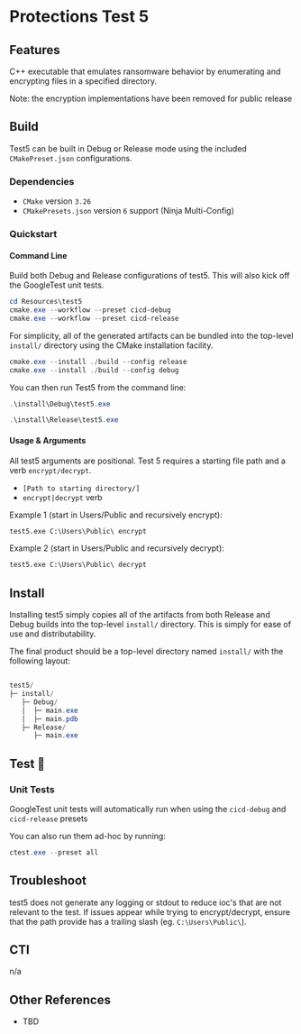 ﻿# Protections Test 5

## Features

C++ executable that emulates ransomware behavior by enumerating and encrypting files in a specified directory.

Note: the encryption implementations have been removed for public release

## Build

Test5 can be built in Debug or Release mode using the included
`CMakePreset.json` configurations.

### Dependencies

- `CMake` version `3.26`
- `CMakePresets.json` version `6` support (Ninja Multi-Config)

### Quickstart

#### Command Line

Build both Debug and Release configurations of test5. This will also kick off the GoogleTest unit tests.

```PowerShell
cd Resources\test5
cmake.exe --workflow --preset cicd-debug
cmake.exe --workflow --preset cicd-release
```

For simplicity, all of the generated artifacts can be bundled into the
top-level `install/` directory using the CMake installation facility.

```PowerShell
cmake.exe --install ./build --config release
cmake.exe --install ./build --config debug
```

You can then run Test5 from the command line:

```PowerShell
.\install\Debug\test5.exe

.\install\Release\test5.exe
```

#### Usage & Arguments

All test5 arguments are positional. Test 5 requires a starting file path and a verb `encrypt/decrypt`.
- `[Path to starting directory/]`
- `encrypt|decrypt` verb

Example 1 (start in Users/Public and recursively encrypt):

```cmd
test5.exe C:\Users\Public\ encrypt 
```

Example 2 (start in Users/Public and recursively decrypt):

```cmd
test5.exe C:\Users\Public\ decrypt 
```

## Install

Installing test5 simply copies all of the artifacts from both Release
and Debug builds into the top-level `install/` directory. This is simply for
ease of use and distributability.

The final product should be a top-level directory named `install/` with the
following layout:

```PowerShell

test5/
├─ install/
   ├─ Debug/
   │  ├─ main.exe
   │  ├─ main.pdb
   ├─ Release/
      ├─ main.exe
```

## Test 🧪

### Unit Tests

GoogleTest unit tests will automatically run when using the `cicd-debug` and `cicd-release` presets

You can also run them ad-hoc by running:

```PowerShell
ctest.exe --preset all
```

## Troubleshoot

test5 does not generate any logging or stdout to reduce ioc's that are not relevant to the test.
If issues appear while trying to encrypt/decrypt, ensure that the path provide has a trailing slash
(eg. `C:\Users\Public\`).

## CTI

n/a

## Other References

- TBD
